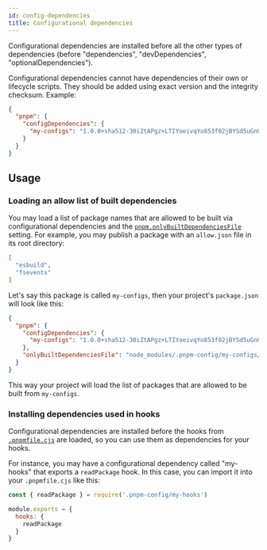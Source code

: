 ```yaml
---
id: config-dependencies
title: Configurational dependencies
---
```


Configurational dependencies are installed before all the other types of dependencies (before "dependencies", "devDependencies", "optionalDependencies").

Configurational dependencies cannot have dependencies of their own or lifecycle scripts. They should be added using exact version and the integrity checksum. Example:

```json
{
  "pnpm": {
    "configDependencies": {
      "my-configs": "1.0.0+sha512-30iZtAPgz+LTIYoeivqYo853f02jBYSd5uGnGpkFV0M3xOt9aN73erkgYAmZU43x4VfqcnLxW9Kpg3R5LC4YYw=="
    }
  }
}
```

## Usage

### Loading an allow list of built dependencies

You may load a list of package names that are allowed to be built via configurational dependencies and the [`pnpm.onlyBuiltDependenciesFile`] setting. For example, you may publish a package with an `allow.json` file in its root directory:

```json
[
  "esbuild",
  "fsevents"
]
```

Let's say this package is called `my-configs`, then your project's `package.json` will look like this:

```json
{
  "pnpm": {
    "configDependencies": {
      "my-configs": "1.0.0+sha512-30iZtAPgz+LTIYoeivqYo853f02jBYSd5uGnGpkFV0M3xOt9aN73erkgYAmZU43x4VfqcnLxW9Kpg3R5LC4YYw=="
    },
    "onlyBuiltDependenciesFile": "node_modules/.pnpm-config/my-configs/allow.json"
  }
}
```

This way your project will load the list of packages that are allowed to be built from `my-configs`.

[`pnpm.onlyBuiltDependenciesFile`]: package_json.md#pnpmonlybuiltdependenciesfile

### Installing dependencies used in hooks

Configurational dependencies are installed before the hooks from [`.pnpmfile.cjs`] are loaded, so you can use them as dependencies for your hooks.

For instance, you may have a configurational dependency called "my-hooks" that exports a `readPackage` hook. In this case, you can import it into your `.pnpmfile.cjs` like this:

```js
const { readPackage } = require('.pnpm-config/my-hooks')

module.exports = {
  hooks: {
    readPackage
  }
}
```

[`.pnpmfile.cjs`]: ./pnpmfile.md
